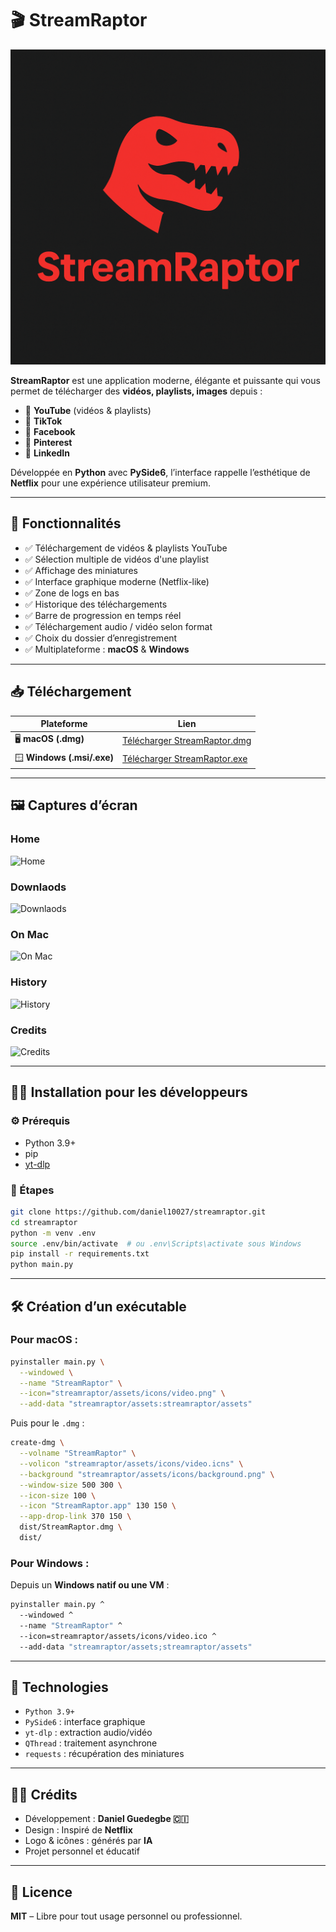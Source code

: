 # 🎬 StreamRaptor

![StreamRaptor](streamraptor/assets/icons/video.png)

**StreamRaptor** est une application moderne, élégante et puissante qui vous permet de télécharger des **vidéos, playlists, images** depuis :

- 🎥 **YouTube** (vidéos & playlists)
- 🎵 **TikTok**
- 📘 **Facebook**
- 📌 **Pinterest**
- 💼 **LinkedIn**

Développée en **Python** avec **PySide6**, l’interface rappelle l’esthétique de **Netflix** pour une expérience utilisateur premium.

---

## 🚀 Fonctionnalités

- ✅ Téléchargement de vidéos & playlists YouTube
- ✅ Sélection multiple de vidéos d'une playlist
- ✅ Affichage des miniatures
- ✅ Interface graphique moderne (Netflix-like)
- ✅ Zone de logs en bas
- ✅ Historique des téléchargements
- ✅ Barre de progression en temps réel
- ✅ Téléchargement audio / vidéo selon format
- ✅ Choix du dossier d’enregistrement
- ✅ Multiplateforme : **macOS** & **Windows**

---

## 📥 Téléchargement

| Plateforme | Lien |
|-----------|------|
| 🖥️ **macOS (.dmg)** | [Télécharger StreamRaptor.dmg](https://drive.google.com/file/d/1kcgL7QU_o-L4zyjH06GH7pJy5zgU3YmF/view?usp=sharing) |
| 🪟 **Windows (.msi/.exe)** | [Télécharger StreamRaptor.exe](https://drive.google.com/file/d/1c3ESV7njx_idNl_pjrWhcd7lQ4SLwnya/view?usp=sharing) |

---

## 🖼️ Captures d’écran

### Home
![Home](streamraptor/assets/screens/1.png)

### Downlaods
![Downlaods](streamraptor/assets/screens/2.png)

### On Mac
![On Mac](streamraptor/assets/screens/3.png)

### History
![History](streamraptor/assets/screens/4.png)

### Credits
![Credits](streamraptor/assets/screens/5.png)

---

## 🧑‍💻 Installation pour les développeurs

### ⚙️ Prérequis

- Python 3.9+
- pip
- [yt-dlp](https://github.com/yt-dlp/yt-dlp)

### 🧪 Étapes

```bash
git clone https://github.com/daniel10027/streamraptor.git
cd streamraptor
python -m venv .env
source .env/bin/activate  # ou .env\Scripts\activate sous Windows
pip install -r requirements.txt
python main.py
````

---

## 🛠️ Création d’un exécutable

### Pour macOS :

```bash
pyinstaller main.py \
  --windowed \
  --name "StreamRaptor" \
  --icon="streamraptor/assets/icons/video.png" \
  --add-data "streamraptor/assets:streamraptor/assets"
```

Puis pour le `.dmg` :

```bash
create-dmg \
  --volname "StreamRaptor" \
  --volicon "streamraptor/assets/icons/video.icns" \
  --background "streamraptor/assets/icons/background.png" \
  --window-size 500 300 \
  --icon-size 100 \
  --icon "StreamRaptor.app" 130 150 \
  --app-drop-link 370 150 \
  dist/StreamRaptor.dmg \
  dist/
```

### Pour Windows :

Depuis un **Windows natif ou une VM** :

```bash
pyinstaller main.py ^
  --windowed ^
  --name "StreamRaptor" ^
  --icon=streamraptor/assets/icons/video.ico ^
  --add-data "streamraptor/assets;streamraptor/assets"
```

---

## 🧠 Technologies

* `Python 3.9+`
* `PySide6` : interface graphique
* `yt-dlp` : extraction audio/vidéo
* `QThread` : traitement asynchrone
* `requests` : récupération des miniatures

---

## 👨‍🎨 Crédits

* Développement : **Daniel Guedegbe 🇨🇮**
* Design : Inspiré de **Netflix**
* Logo & icônes : générés par **IA**
* Projet personnel et éducatif

---

## 📜 Licence

**MIT** – Libre pour tout usage personnel ou professionnel.
